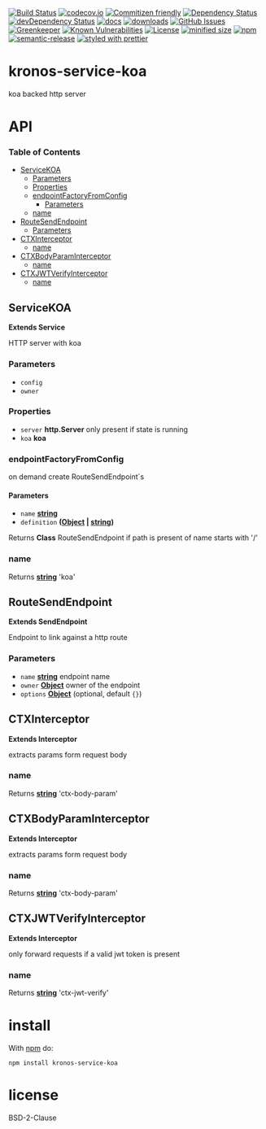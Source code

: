 [![Build Status](https://secure.travis-ci.org/Kronos-Integration/service-koa.png)](http://travis-ci.org/Kronos-Integration/service-koa)
[![codecov.io](http://codecov.io/github/Kronos-Integration/service-koa/coverage.svg?branch=master)](http://codecov.io/github/Kronos-Integration/service-koa?branch=master)
[![Commitizen friendly](https://img.shields.io/badge/commitizen-friendly-brightgreen.svg)](http://commitizen.github.io/cz-cli/)
[![Dependency Status](https://david-dm.org/Kronos-Integration/service-koa.svg)](https://david-dm.org/Kronos-Integration/service-koa)
[![devDependency Status](https://david-dm.org/Kronos-Integration/service-koa/dev-status.svg)](https://david-dm.org/Kronos-Integration/service-koa#info=devDependencies)
[![docs](http://inch-ci.org/github/Kronos-Integration/service-koa.svg?branch=master)](http://inch-ci.org/github/Kronos-Integration/service-koa)
[![downloads](http://img.shields.io/npm/dm/service-koa.svg?style=flat-square)](https://npmjs.org/package/service-koa)
[![GitHub Issues](https://img.shields.io/github/issues/Kronos-Integration/service-koa.svg?style=flat-square)](https://github.com/Kronos-Integration/service-koa/issues)
[![Greenkeeper](https://badges.greenkeeper.io/Kronos-Integration/service-koa.svg)](https://greenkeeper.io/)
[![Known Vulnerabilities](https://snyk.io/test/github/Kronos-Integration/service-koa/badge.svg)](https://snyk.io/test/github/Kronos-Integration/service-koa)
[![License](https://img.shields.io/badge/License-BSD%203--Clause-blue.svg)](https://opensource.org/licenses/BSD-3-Clause)
[![minified size](https://badgen.net/bundlephobia/min/@kronos-integration/service-koa)](https://bundlephobia.com/result?p=@kronos-integration/service-koa)
[![npm](https://img.shields.io/npm/v/@kronos-integration/service-koa.svg)](https://www.npmjs.com/package/@kronos-integration/service-koa)
[![semantic-release](https://img.shields.io/badge/%20%20%F0%9F%93%A6%F0%9F%9A%80-semantic--release-e10079.svg)](https://github.com/Kronos-Integration/service-koa)
[![styled with prettier](https://img.shields.io/badge/styled_with-prettier-ff69b4.svg)](https://github.com/prettier/prettier)

# kronos-service-koa

koa backed http server

# API

<!-- Generated by documentation.js. Update this documentation by updating the source code. -->

### Table of Contents

-   [ServiceKOA](#servicekoa)
    -   [Parameters](#parameters)
    -   [Properties](#properties)
    -   [endpointFactoryFromConfig](#endpointfactoryfromconfig)
        -   [Parameters](#parameters-1)
    -   [name](#name)
-   [RouteSendEndpoint](#routesendendpoint)
    -   [Parameters](#parameters-2)
-   [CTXInterceptor](#ctxinterceptor)
    -   [name](#name-1)
-   [CTXBodyParamInterceptor](#ctxbodyparaminterceptor)
    -   [name](#name-2)
-   [CTXJWTVerifyInterceptor](#ctxjwtverifyinterceptor)
    -   [name](#name-3)

## ServiceKOA

**Extends Service**

HTTP server with koa

### Parameters

-   `config`  
-   `owner`  

### Properties

-   `server` **http.Server** only present if state is running
-   `koa` **koa** 

### endpointFactoryFromConfig

on demand create RouteSendEndpoint´s

#### Parameters

-   `name` **[string](https://developer.mozilla.org/docs/Web/JavaScript/Reference/Global_Objects/String)** 
-   `definition` **([Object](https://developer.mozilla.org/docs/Web/JavaScript/Reference/Global_Objects/Object) \| [string](https://developer.mozilla.org/docs/Web/JavaScript/Reference/Global_Objects/String))** 

Returns **Class** RouteSendEndpoint if path is present of name starts with '/'

### name

Returns **[string](https://developer.mozilla.org/docs/Web/JavaScript/Reference/Global_Objects/String)** 'koa'

## RouteSendEndpoint

**Extends SendEndpoint**

Endpoint to link against a http route

### Parameters

-   `name` **[string](https://developer.mozilla.org/docs/Web/JavaScript/Reference/Global_Objects/String)** endpoint name
-   `owner` **[Object](https://developer.mozilla.org/docs/Web/JavaScript/Reference/Global_Objects/Object)** owner of the endpoint
-   `options` **[Object](https://developer.mozilla.org/docs/Web/JavaScript/Reference/Global_Objects/Object)**  (optional, default `{}`)

## CTXInterceptor

**Extends Interceptor**

extracts params form request body

### name

Returns **[string](https://developer.mozilla.org/docs/Web/JavaScript/Reference/Global_Objects/String)** 'ctx-body-param'

## CTXBodyParamInterceptor

**Extends Interceptor**

extracts params form request body

### name

Returns **[string](https://developer.mozilla.org/docs/Web/JavaScript/Reference/Global_Objects/String)** 'ctx-body-param'

## CTXJWTVerifyInterceptor

**Extends Interceptor**

only forward requests if a valid jwt token is present

### name

Returns **[string](https://developer.mozilla.org/docs/Web/JavaScript/Reference/Global_Objects/String)** 'ctx-jwt-verify'

# install

With [npm](http://npmjs.org) do:

```shell
npm install kronos-service-koa
```

# license

BSD-2-Clause
